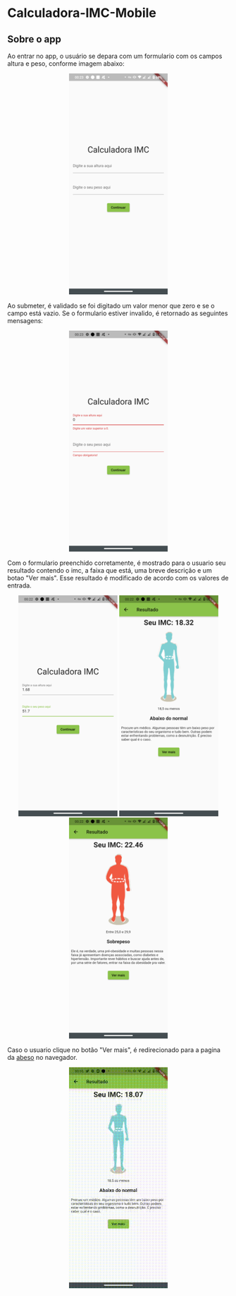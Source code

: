 # Calculadora-IMC-Mobile

## Sobre o app
Ao entrar no app, o usuário se depara com um formulario com os campos altura e peso, conforme imagem abaixo:
<p align="center">
  <img src="https://github.com/jacyirice/Calculadora-IMC-Mobile/blob/develop/images/prints_imc_1.png?raw=true" height="500" alt="Tela inicial do app"/>
</p>

Ao submeter, é validado se foi digitado um valor menor que zero e se o campo está vazio. Se o formulario
estiver invalido, é retornado as seguintes mensagens:
<p align="center">
  <img src="https://github.com/jacyirice/Calculadora-IMC-Mobile/blob/develop/images/prints_imc_2.png?raw=true" height="500" alt="Formulario invalido"/>
</p>

Com o formulario preenchido corretamente, é mostrado para o usuario seu resultado contendo o imc, 
a faixa que está, uma breve descrição e um botao "Ver mais". Esse resultado é modificado de acordo com os 
valores de entrada.
<p align="center">
  <img src="https://github.com/jacyirice/Calculadora-IMC-Mobile/blob/develop/images/prints_imc_3.png?raw=true" height="500" alt="Formulario preenchido corretamente"/>
  <img src="https://github.com/jacyirice/Calculadora-IMC-Mobile/blob/develop/images/prints_imc_4.png?raw=true" height="500" alt="Resultado"/>
  <img src="https://github.com/jacyirice/Calculadora-IMC-Mobile/blob/develop/images/prints_imc_5.png?raw=true" height="500" alt="Outro resultado"/>
</p>

Caso o usuario clique no botão "Ver mais", é redirecionado para a pagina da [abeso](https://abeso.org.br/obesidade-e-sindrome-metabolica/calculadora-imc/) no navegador.
<p align="center">
  <img src="https://github.com/jacyirice/Calculadora-IMC-Mobile/blob/develop/images/gif_imc_6.gif?raw=true" height="500" alt="Formulario preenchido corretamente"/>
</p>
